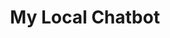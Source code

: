 ---
title: My Local Chatbot
emoji: "⭐"
colorFrom: red
colorTo: blue
sdk: streamlit
sdk_version: 1.25.0
app_file: streamlit-ollama-chatbot.py
---